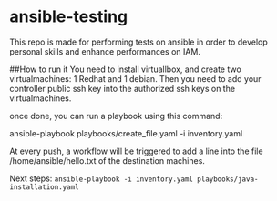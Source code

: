 # ansible-testing

This repo is made for performing tests on ansible in order to develop personal skills and enhance performances on IAM. 


##How to run it
You need to install virtuallbox, and create two virtualmachines: 1 Redhat and 1 debian.
Then you need to add your controller public ssh key into the authorized ssh keys on the virtualmachines.

once done, you can run a playbook using this command:

ansible-playbook playbooks/create_file.yaml -i inventory.yaml

At every push, a workflow will be triggered to add a line into the file /home/ansible/hello.txt of the destination machines.


Next steps:
```ansible-playbook -i inventory.yaml playbooks/java-installation.yaml```
